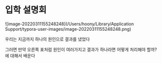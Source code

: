 # 입학 설명회

![image-20220311155248248](/Users/hoony/Library/Application Support/typora-user-images/image-20220311155248248.png)

우리는 지금까지 하나의 원인으로 결과를 냈었다

그러면 만약 오른쪽 표처럼 원인이 여러가지고 결과가 하나라면 어떻게 처리해야 할까? 에 대해서 배운다 

